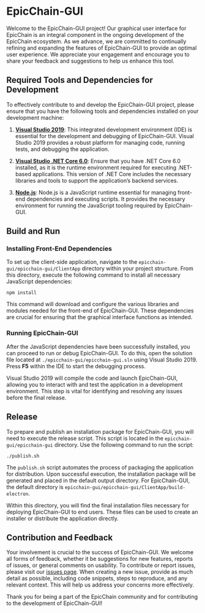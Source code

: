 # EpicChain-GUI

Welcome to the EpicChain-GUI project! Our graphical user interface for EpicChain is an integral component in the ongoing development of the EpicChain ecosystem. As we advance, we are committed to continually refining and expanding the features of EpicChain-GUI to provide an optimal user experience. We appreciate your engagement and encourage you to share your feedback and suggestions to help us enhance this tool.

## Required Tools and Dependencies for Development

To effectively contribute to and develop the EpicChain-GUI project, please ensure that you have the following tools and dependencies installed on your development machine:

1. **[Visual Studio 2019](https://visualstudio.microsoft.com/)**: This integrated development environment (IDE) is essential for the development and debugging of EpicChain-GUI. Visual Studio 2019 provides a robust platform for managing code, running tests, and debugging the application.

2. **[Visual Studio .NET Core 6.0](https://dotnet.microsoft.com/download)**: Ensure that you have .NET Core 6.0 installed, as it is the runtime environment required for executing .NET-based applications. This version of .NET Core includes the necessary libraries and tools to support the application’s backend services.

3. **[Node.js](https://nodejs.org/)**: Node.js is a JavaScript runtime essential for managing front-end dependencies and executing scripts. It provides the necessary environment for running the JavaScript tooling required by EpicChain-GUI.

## Build and Run

### Installing Front-End Dependencies

To set up the client-side application, navigate to the `epicchain-gui/epicchain-gui/ClientApp` directory within your project structure. From this directory, execute the following command to install all necessary JavaScript dependencies:

```shell
npm install
```

This command will download and configure the various libraries and modules needed for the front-end of EpicChain-GUI. These dependencies are crucial for ensuring that the graphical interface functions as intended.

### Running EpicChain-GUI

After the JavaScript dependencies have been successfully installed, you can proceed to run or debug EpicChain-GUI. To do this, open the solution file located at `./epicchain-gui/epicchain-gui.sln` using Visual Studio 2019. Press **F5** within the IDE to start the debugging process.

Visual Studio 2019 will compile the code and launch EpicChain-GUI, allowing you to interact with and test the application in a development environment. This step is vital for identifying and resolving any issues before the final release.

## Release

To prepare and publish an installation package for EpicChain-GUI, you will need to execute the release script. This script is located in the `epicchain-gui/epicchain-gui` directory. Use the following command to run the script:

```shell
./publish.sh
```

The `publish.sh` script automates the process of packaging the application for distribution. Upon successful execution, the installation package will be generated and placed in the default output directory. For EpicChain-GUI, the default directory is `epicchain-gui/epicchain-gui/ClientApp/build-electron`.

Within this directory, you will find the final installation files necessary for deploying EpicChain-GUI to end users. These files can be used to create an installer or distribute the application directly.

## Contribution and Feedback

Your involvement is crucial to the success of EpicChain-GUI. We welcome all forms of feedback, whether it be suggestions for new features, reports of issues, or general comments on usability. To contribute or report issues, please visit our [issues page](https://github.com/epicchainlabs/epicchain-private-network/issues). When creating a new issue, provide as much detail as possible, including code snippets, steps to reproduce, and any relevant context. This will help us address your concerns more effectively.

Thank you for being a part of the EpicChain community and for contributing to the development of EpicChain-GUI!

